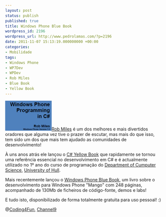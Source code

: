 ```yaml
---
layout: post
status: publish
published: true
title: Windows Phone Blue Book
wordpress_id: 2196
wordpress_url: http://www.pedrolamas.com/?p=2196
date: 2011-11-07 15:13:19.000000000 +00:00
categories:
- Mobilidade
tags:
- Windows Phone
- WP7Dev
- WPDev
- Rob Miles
- Blue Book
- Yellow Book
---
```

[![](wp-content/uploads/2011/11/Windows-Phone-Blue-Book-by-Rob-Miles.png "Windows Phone Blue Book, by Rob Miles")](http://www.robmiles.com/journal/2011/10/27/windows-phone-blue-book-available.html)[Rob Miles](http://www.robmiles.com/) é um dos melhores e mais divertidos oradores que alguma vez tive o prazer de escutar, mas mais do que isso, tem sido um dos que mais tem ajudado as comunidades de desenvolvimento!

À uns anos atrás ele lançou o [C\# Yellow Book](http://www.robmiles.com/c-yellow-book/) que rapidamente se tornou uma referência essencial no desenvolvimento em C\# e é actualmente utilizado no 1º ano do curso de programação do [Department of Cumputer Science](http://www.dcs.hull.ac.uk/), [University of Hull](http://www.hull.ac.uk/).

Mais recentemente lançou o [Windows Phone Blue Book](http://www.robmiles.com/journal/2011/10/27/windows-phone-blue-book-available.html), um livro sobre o desenvolvimento para Windows Phone "Mango" com 248 páginas, acompanhado de 130Mb de ficheiros de código-fonte, demos e labs!

E tudo isto, disponibilizado de forma totalmente gratuita para uso pessoal! :)

@[Coding4Fun](http://channel9.msdn.com/coding4fun), [Channel9](http://channel9.msdn.com/)
